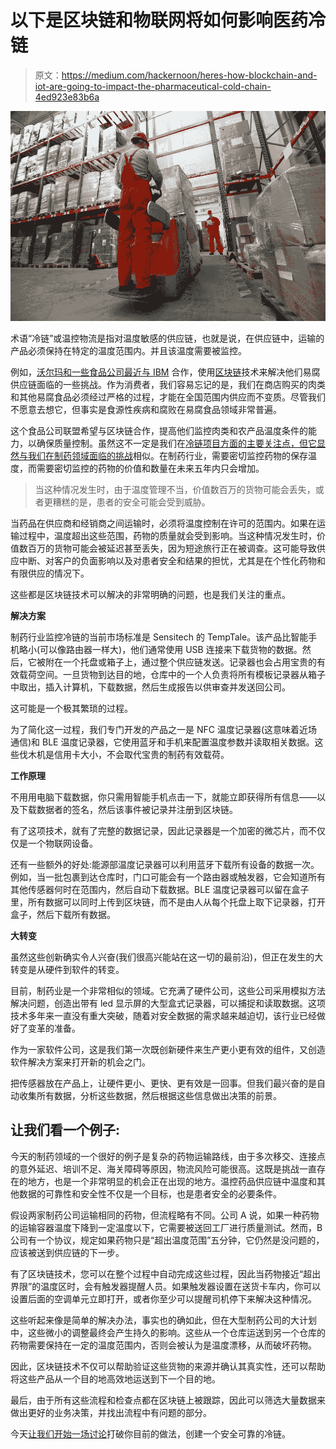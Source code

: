 # 以下是区块链和物联网将如何影响医药冷链

> 原文：<https://medium.com/hackernoon/heres-how-blockchain-and-iot-are-going-to-impact-the-pharmaceutical-cold-chain-4ed923e83b6a>

![](img/f9d822febc605cfbac88bd3fbb0ed57f.png)

术语“冷链”或温控物流是指对温度敏感的供应链，也就是说，在供应链中，运输的产品必须保持在特定的温度范围内。并且该温度需要被监控。

例如，[沃尔玛和一些食品公司最近与 IBM](http://fortune.com/2017/08/22/walmart-blockchain-ibm-food-nestle-unilever-tyson-dole/) 合作，使用[区块链](https://hackernoon.com/tagged/blockchain)技术来解决他们易腐供应链面临的一些挑战。作为消费者，我们容易忘记的是，我们在商店购买的肉类和其他易腐食品必须经过严格的过程，才能在全国范围内供应而不变质。尽管我们不愿意去想它，但事实是食源性疾病和腐败在易腐食品领域非常普遍。

这个食品公司联盟希望与区块链合作，提高他们监控肉类和农产品温度条件的能力，以确保质量控制。虽然这不一定是我们在[冷链项目方面的主要关注点，但它显然与](http://chronicled.com/)[我们在制药领域面临的挑战](https://www.chronicled.com/temperature-logger.html)相似。在制药行业，需要密切监控药物的保存温度，而需要密切监控的药物的价值和数量在未来五年内只会增加。

> 当这种情况发生时，由于温度管理不当，价值数百万的货物可能会丢失，或者更糟糕的是，患者的安全可能会受到威胁。

当药品在供应商和经销商之间运输时，必须将温度控制在许可的范围内。如果在运输过程中，温度超出这些范围，药物的质量就会受到影响。当这种情况发生时，价值数百万的货物可能会被延迟甚至丢失，因为短途旅行正在被调查。这可能导致供应中断、对客户的负面影响以及对患者安全和结果的担忧，尤其是在个性化药物和有限供应的情况下。

这些都是区块链技术可以解决的非常明确的问题，也是我们关注的重点。

**解决方案**

制药行业监控冷链的当前市场标准是 Sensitech 的 TempTale。该产品比智能手机略小(可以像路由器一样大)，他们通常使用 USB 连接来下载货物的数据。然后，它被附在一个托盘或箱子上，通过整个供应链发送。记录器也会占用宝贵的有效载荷空间。一旦货物到达目的地，仓库中的一个人负责将所有模板记录器从箱子中取出，插入计算机，下载数据，然后生成报告以供审查并发送回公司。

这可能是一个极其繁琐的过程。

为了简化这一过程，我们专门开发的产品之一是 NFC 温度记录器(这意味着近场通信)和 BLE 温度记录器，它使用蓝牙和手机来配置温度参数并读取相关数据。这些伐木机是信用卡大小，不会取代宝贵的制药有效载荷。

**工作原理**

不用用电脑下载数据，你只需用智能手机点击一下，就能立即获得所有信息——以及下载数据者的签名，然后该事件被记录并注册到区块链。

有了这项技术，就有了完整的数据记录，因此记录器是一个加密的微芯片，而不仅仅是一个物联网设备。

还有一些额外的好处:能源部温度记录器可以利用蓝牙下载所有设备的数据一次。例如，当一批包裹到达仓库时，门口可能会有一个路由器或触发器，它会知道所有其他传感器何时在范围内，然后自动下载数据。BLE 温度记录器可以留在盒子里，所有数据可以同时上传到区块链，而不是由人从每个托盘上取下记录器，打开盒子，然后下载所有数据。

**大转变**

虽然这些创新确实令人兴奋(我们很高兴能站在这一切的最前沿)，但正在发生的大转变是从硬件到软件的转变。

目前，制药业是一个非常相似的领域。它充满了硬件公司，这些公司采用模拟方法解决问题，创造出带有 led 显示屏的大型盒式记录器，可以捕捉和读取数据。这项技术多年来一直没有重大突破，随着对安全数据的需求越来越迫切，该行业已经做好了变革的准备。

作为一家软件公司，这是我们第一次既创新硬件来生产更小更有效的组件，又创造软件解决方案来打开新的机会之门。

把传感器放在产品上，让硬件更小、更快、更有效是一回事。但我们最兴奋的是自动收集所有数据，分析这些数据，然后根据这些信息做出决策的前景。

## 让我们看一个例子:

今天的制药领域的一个很好的例子是复杂的药物运输路线，由于多次移交、连接点的意外延迟、培训不足、海关障碍等原因，物流风险可能很高。这既是挑战一直存在的地方，也是一个非常明显的机会正在出现的地方。温控药品供应链中温度和其他数据的可靠性和安全性不仅是一个目标，也是患者安全的必要条件。

假设两家制药公司运输相同的药物，但流程略有不同。公司 A 说，如果一种药物的运输容器温度下降到一定温度以下，它需要被送回工厂进行质量测试。然而，B 公司有一个协议，规定如果药物只是“超出温度范围”五分钟，它仍然是没问题的，应该被送到供应链的下一步。

有了区块链技术，您可以在整个过程中自动完成这些过程，因此当药物接近“超出界限”的温度区时，会有触发器提醒人员。如果触发器设置在送货卡车内，你可以设置后面的空调单元立即打开，或者你至少可以提醒司机停下来解决这种情况。

这些听起来像是简单的解决办法，事实也的确如此，但在大型制药公司的大计划中，这些微小的调整最终会产生持久的影响。这些从一个仓库运送到另一个仓库的药物需要保持在一定的温度范围内，否则会被认为是温度漂移，从而破坏药物。

因此，区块链技术不仅可以帮助验证这些货物的来源并确认其真实性，还可以帮助将这些产品从一个目的地高效地运送到下一个目的地。

最后，由于所有这些流程和检查点都在区块链上被跟踪，因此可以筛选大量数据来做出更好的业务决策，并找出流程中有问题的部分。

今天[让我们开始一场讨论](http://airmail.calendar/2017-10-14%2012:00:00%20GMT)打破你目前的做法，创建一个安全可靠的冷链。